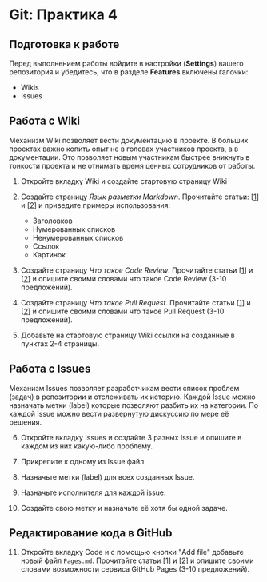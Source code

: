 # Git: Практика 4

## Подготовка к работе

Перед выполнением работы войдите в настройки (**Settings**) вашего репозитория
и убедитесь, что в разделе **Features** включены галочки:

* Wikis
* Issues

## **Работа с Wiki**

Механизм Wiki позволяет вести документацию в проекте. В больших проектах важно
копить опыт не в головах участников проекта, а в документации. Это позволяет
новым участникам быстрее вникнуть в тонкости проекта и не отнимать время ценных
сотрудников от работы. 

1. Откройте вкладку Wiki и создайте стартовую страницу Wiki
    
2. Создайте страницу *Язык разметки Markdown*. Прочитайте статьи:
   [[1](https://lifehacker.ru/chto-takoe-markdown/)] и
   [[2](https://gist.github.com/Jekins/2bf2d0638163f1294637)] и приведите
   примеры использования:

   * Заголовков
   * Нумерованных списков
   * Ненумерованных списков
   * Ссылок
   * Картинок

3. Создайте страницу *Что такое Code Review*. Прочитайте статьи
   [[1](https://habr.com/ru/post/489880/)] и
   [[2](https://habr.com/post/340550/)] и опишите своими словами что такое Code
   Review (3-10 предложений).

4. Создайте страницу *Что такое Pull Request*. Прочитайте статьи
   [[1](https://habr.com/ru/post/598587/)] и
   [[2](https://rustycrate.ru/%D1%80%D1%83%D0%BA%D0%BE%D0%B2%D0%BE%D0%B4%D1%81%D1%82%D0%B2%D0%B0/2016/03/07/contributing.html)]
   и опишите своими словами что такое Pull Request (3-10 предложений).

5. Добавьте на стартовую страницу Wiki ссылки на созданные в пунктах 2-4
   страницы.

## **Работа с Issues**

Механизм Issues позволяет разработчикам вести список проблем (задач) в
репозитории и отслеживать их историю. Каждой Issue можно назначать метки
(label) которые позволяют разбить их на категории. По каждой Issue можно вести
развернутую дискуссию по мере её решения.

6. Откройте вкладку Issues и создайте 3 разных Issue и опишите в каждом из них
   какую-либо проблему.

7. Прикрепите к одному из Issue файл.

8. Назначьте метки (label) для всех созданных Issue.

9. Назначьте исполнителя для каждой issue.

10. Создайте свою метку и назначьте её хотя бы одной задаче.

## **Редактирование кода в GitHub**

11. Откройте вкладку Code и с помощью кнопки "Add file" добавьте новый файл
    `Pages.md`. Прочитайте статьи
    [[1](https://solvery.io/blog/ru/interesting/github-pages-chto-eto-i-kak-ispolzovat-instrukcziya-dlya-novichkov/)]
    и
    [[2](https://www.reg.ru/blog/poshagovaya-instruktsiya-kak-sdelat-besplatnyj-sajt-na-github-pages/)]
    и опишите своими словами возможности сервиса GitHub Pages  (3-10
    предложений).
